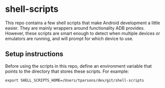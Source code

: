 # shell-scripts
This repo contains a few shell scripts that make Android development a little easier. They are mainly wrappers around functionality ADB provides.  However, these scripts are smart enough to detect when multiple devices or emulators are running, and will prompt for which device to use.

## Setup instructions
Before using the scripts in this repo, define an environment variable that points to the directory that stores these scripts.  For example:
```
export SHELL_SCRIPTS_HOME=/Users/tparsons/dev/git/shell-scripts
```
